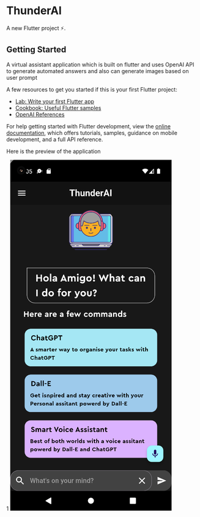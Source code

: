 # ThunderAI 

A new Flutter project :zap:.

## Getting Started

A virtual assistant application which is built on flutter and uses OpenAI API to generate automated answers and also can generate images based on user prompt

A few resources to get you started if this is your first Flutter project:

- [Lab: Write your first Flutter app](https://docs.flutter.dev/get-started/codelab)
- [Cookbook: Useful Flutter samples](https://docs.flutter.dev/cookbook)
- [OpenAI References](https://platform.openai.com/docs/api-reference)

For help getting started with Flutter development, view the
[online documentation](https://docs.flutter.dev/), which offers tutorials,
samples, guidance on mobile development, and a full API reference.

Here is the preview of the application

1
![Image description](homepage.png "Image caption")
